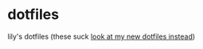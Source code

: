 # dotfiles
lily's dotfiles (these suck [look at my new dotfiles instead](https://github.com/LuckyLapras/laptop-dotfiles))
